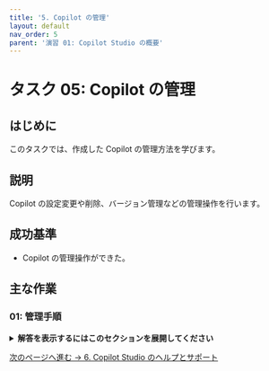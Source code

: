 ```yaml
---
title: '5. Copilot の管理'
layout: default
nav_order: 5
parent: '演習 01: Copilot Studio の概要'
---
```


# タスク 05: Copilot の管理

## はじめに

このタスクでは、作成した Copilot の管理方法を学びます。

## 説明

Copilot の設定変更や削除、バージョン管理などの管理操作を行います。

## 成功基準

- Copilot の管理操作ができた。

## 主な作業

### 01: 管理手順

<details markdown="block">
  <summary><strong>解答を表示するにはこのセクションを展開してください</strong></summary>

1. Copilot の管理画面を開きます。
1. 設定変更や削除、バージョン管理などを行います。

</details>

[次のページへ進む → 6. Copilot Studio のヘルプとサポート](0106.md)
